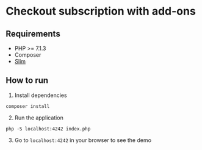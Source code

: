 # Checkout subscription with add-ons

## Requirements
* PHP >= 7.1.3
* Composer
* [Slim](http://www.slimframework.com/)

## How to run

1. Install dependencies

```
composer install
```

2. Run the application

```
php -S localhost:4242 index.php
```

3. Go to `localhost:4242` in your browser to see the demo